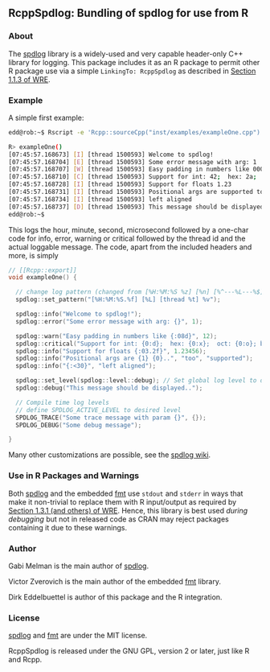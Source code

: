 
## RcppSpdlog: Bundling of spdlog for use from R 


### About

The [spdlog](https://github.com/gabime/spdlog) library is a widely-used and
very capable header-only C++ library for logging.  This package includes it
as an R package to permit other R package use via a simple `LinkingTo:
RcppSpdlog` as described in [Section 1.1.3 of
WRE](https://cran.r-project.org/doc/manuals/r-release/R-exts.html#Package-Dependencies).

### Example

A simple first example:

```sh
edd@rob:~$ Rscript -e 'Rcpp::sourceCpp("inst/examples/exampleOne.cpp")'

R> exampleOne()
[07:45:57.168673] [I] [thread 1500593] Welcome to spdlog!
[07:45:57.168704] [E] [thread 1500593] Some error message with arg: 1
[07:45:57.168707] [W] [thread 1500593] Easy padding in numbers like 00000012
[07:45:57.168710] [C] [thread 1500593] Support for int: 42;  hex: 2a;  oct: 52; bin: 101010
[07:45:57.168728] [I] [thread 1500593] Support for floats 1.23
[07:45:57.168731] [I] [thread 1500593] Positional args are supported too..
[07:45:57.168734] [I] [thread 1500593] left aligned                  
[07:45:57.168737] [D] [thread 1500593] This message should be displayed..
edd@rob:~$ 
```

This logs the hour, minute, second, microsecond followed by a one-char code
for info, error, warning or critical followed by the thread id and the actual
loggable message. The code, apart from the included headers and more, is
simply

```c++
// [[Rcpp::export]]
void exampleOne() {

  // change log pattern (changed from [%H:%M:%S %z] [%n] [%^---%L---%$] )
  spdlog::set_pattern("[%H:%M:%S.%f] [%L] [thread %t] %v");

  spdlog::info("Welcome to spdlog!");
  spdlog::error("Some error message with arg: {}", 1);

  spdlog::warn("Easy padding in numbers like {:08d}", 12);
  spdlog::critical("Support for int: {0:d};  hex: {0:x};  oct: {0:o}; bin: {0:b}", 42);
  spdlog::info("Support for floats {:03.2f}", 1.23456);
  spdlog::info("Positional args are {1} {0}..", "too", "supported");
  spdlog::info("{:<30}", "left aligned");

  spdlog::set_level(spdlog::level::debug); // Set global log level to debug
  spdlog::debug("This message should be displayed..");

  // Compile time log levels
  // define SPDLOG_ACTIVE_LEVEL to desired level
  SPDLOG_TRACE("Some trace message with param {}", {});
  SPDLOG_DEBUG("Some debug message");

}
```

Many other customizations are possible, see the [spdlog wiki](https://github.com/gabime/spdlog/wiki).

### Use in R Packages and Warnings

Both [spdlog](https://github.com/gabime/spdlog) and the embedded
[fmt](https://github.com/fmtlib/fmt) use `stdout` and `stderr` in ways that
make it non-trivial to replace them with R input/output as required by
[Section 1.3.1 (and others) of
WRE](https://cran.r-project.org/doc/manuals/r-release/R-exts.html#Checking-packages). Hence,
this library is best used _during debugging_ but not in released code as CRAN
may reject packages containing it due to these warnings.

### Author

Gabi Melman is the main author of [spdlog](https://github.com/gabime/spdlog).

Victor Zverovich is the main author of the embedded [fmt](https://github.com/fmtlib/fmt) library.

Dirk Eddelbuettel is author of this package and the R integration.

### License

[spdlog](https://github.com/gabime/spdlog) and
[fmt](https://github.com/fmtlib/fmt) are under the MIT license.

RcppSpdlog is released under the GNU GPL, version 2 or later, just like R and Rcpp.
